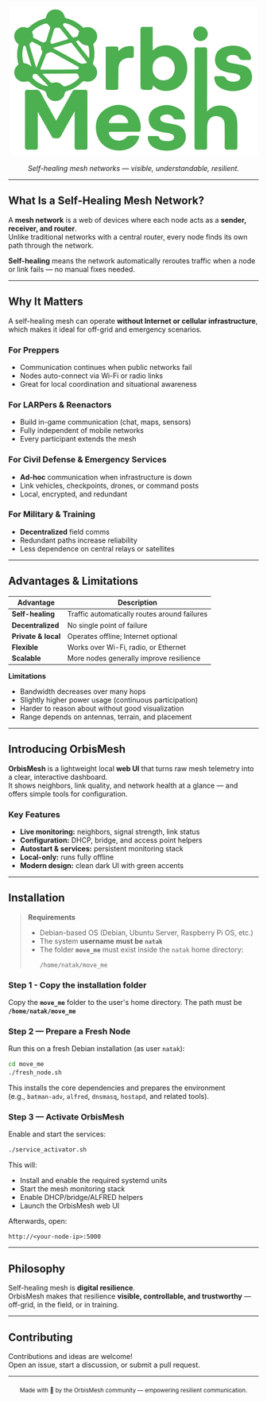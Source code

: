 <p align="center">
  <img src="move_me/home/natak/mesh_monitor/static/OrbisMesh_Logo_green.svg" alt="OrbisMesh Logo" width="500" />
</p>

<p align="center"><em>Self-healing mesh networks — visible, understandable, resilient.</em></p>



---

## What Is a Self-Healing Mesh Network?

A **mesh network** is a web of devices where each node acts as a **sender, receiver, and router**.  
Unlike traditional networks with a central router, every node finds its own path through the network.

**Self-healing** means the network automatically reroutes traffic when a node or link fails — no manual fixes needed.

---

## Why It Matters

A self-healing mesh can operate **without Internet or cellular infrastructure**, which makes it ideal for off-grid and emergency scenarios.

### For Preppers
- Communication continues when public networks fail  
- Nodes auto-connect via Wi-Fi or radio links  
- Great for local coordination and situational awareness

### For LARPers & Reenactors
- Build in-game communication (chat, maps, sensors)  
- Fully independent of mobile networks  
- Every participant extends the mesh

### For Civil Defense & Emergency Services
- **Ad-hoc** communication when infrastructure is down  
- Link vehicles, checkpoints, drones, or command posts  
- Local, encrypted, and redundant

### For Military & Training
- **Decentralized** field comms  
- Redundant paths increase reliability  
- Less dependence on central relays or satellites

---

## Advantages & Limitations

| Advantage | Description |
| --- | --- |
| **Self-healing** | Traffic automatically routes around failures |
| **Decentralized** | No single point of failure |
| **Private & local** | Operates offline; Internet optional |
| **Flexible** | Works over Wi-Fi, radio, or Ethernet |
| **Scalable** | More nodes generally improve resilience |

**Limitations**
- Bandwidth decreases over many hops  
- Slightly higher power usage (continuous participation)  
- Harder to reason about without good visualization  
- Range depends on antennas, terrain, and placement

---

## Introducing OrbisMesh

**OrbisMesh** is a lightweight local **web UI** that turns raw mesh telemetry into a clear, interactive dashboard.  
It shows neighbors, link quality, and network health at a glance — and offers simple tools for configuration.

### Key Features
- **Live monitoring:** neighbors, signal strength, link status  
- **Configuration:** DHCP, bridge, and access point helpers  
- **Autostart & services:** persistent monitoring stack  
- **Local-only:** runs fully offline  
- **Modern design:** clean dark UI with green accents

---

## Installation

> **Requirements**
> - Debian-based OS (Debian, Ubuntu Server, Raspberry Pi OS, etc.)
> - The system **username must be `natak`**
> - The folder **`move_me`** must exist inside the `natak` home directory:
>   ```
>   /home/natak/move_me
>   ```

### Step 1 - Copy the installation folder
Copy the **`move_me`** folder to the user's home directory.
The path must be **`/home/natak/move_me`**

### Step 2 — Prepare a Fresh Node
Run this on a fresh Debian installation (as user `natak`):

```bash
cd move_me
./fresh_node.sh
```

This installs the core dependencies and prepares the environment  
(e.g., `batman-adv`, `alfred`, `dnsmasq`, `hostapd`, and related tools).

### Step 3 — Activate OrbisMesh
Enable and start the services:

```bash
./service_activator.sh
```

This will:
- Install and enable the required systemd units  
- Start the mesh monitoring stack  
- Enable DHCP/bridge/ALFRED helpers  
- Launch the OrbisMesh web UI

Afterwards, open:

```
http://<your-node-ip>:5000
```


---

## Philosophy

Self-healing mesh is **digital resilience**.  
OrbisMesh makes that resilience **visible, controllable, and trustworthy** — off-grid, in the field, or in training.

---

## Contributing

Contributions and ideas are welcome!  
Open an issue, start a discussion, or submit a pull request.

---


<p align="center">
  <sub>Made with 💚 by the OrbisMesh community — empowering resilient communication.</sub>
</p>
